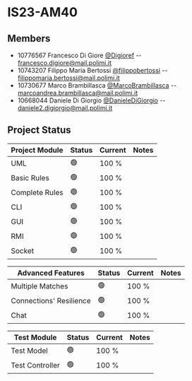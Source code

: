 # IS23-AM40
## Members 
- 10776567 Francesco Di Giore [@Digioref](https://github.com/Digioref) -- 
  francesco.digiore@mail.polimi.it
- 10743207 Filippo Maria Bertossi [@filippobertossi](https://github.com/filippobertossi) -- 
  filippomaria.bertossi@mail.polimi.it
- 10730677 Marco Brambillasca [@MarcoBrambillasca](https://github.com/MarcoBrambillasca) -- 
  marcoandrea.brambillasca@mail.polimi.it
- 10668044 Daniele Di Giorgio [@DanieleDiGiorgio](https://github.com/DanieleDiGiorgio) -- 
  daniele2.digiorgio@mail.polimi.it

## Project Status

| Project Module | Status | Current | Notes |
| -------------- | ------ | ------- | ------- |
| UML | 🟢 | 100 % |
| Basic Rules | 🟢 | 100 % |
| Complete Rules | 🟢 | 100 % |
| CLI | 🟢 | 100 % |
| GUI | 🟢 | 100 % |
| RMI | 🟢 | 100 % |
| Socket | 🟢 | 100 % |

| Advanced Features | Status | Current | Notes |
| -------------- | ------ | ------- | ------- |
| Multiple Matches | 🟢 | 100 % |
| Connections' Resilience | 🟢 | 100 % |
| Chat | 🟢 | 100 % |

| Test Module | Status | Current | Notes |
| -------------- | ------ | ------- | ------- |
| Test Model | 🟢 | 100 % |
| Test Controller | 🟢 | 100 % |


